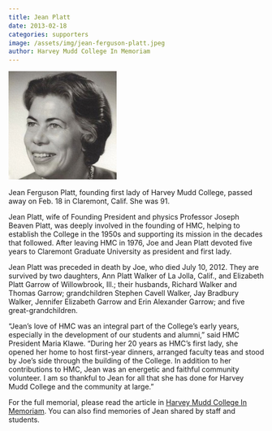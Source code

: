 ```yaml
---
title: Jean Platt
date: 2013-02-18
categories: supporters
image: /assets/img/jean-ferguson-platt.jpeg
author: Harvey Mudd College In Memoriam
---
```

![Jean Platt](/assets/img/jean-ferguson-platt.jpeg)

Jean Ferguson Platt, founding first lady of Harvey Mudd College, passed away on Feb. 18 in Claremont, Calif. She was 91.

Jean Platt, wife of Founding President and physics Professor Joseph Beaven Platt, was deeply involved in the founding of HMC, helping to establish the College in the 1950s and supporting its mission in the decades that followed. After leaving HMC in 1976, Joe and Jean Platt devoted five years to Claremont Graduate University as president and first lady.

Jean Platt was preceded in death by Joe, who died July 10, 2012. They are survived by two daughters, Ann Platt Walker of La Jolla, Calif., and Elizabeth Platt Garrow of Willowbrook, Ill.; their husbands, Richard Walker and Thomas Garrow; grandchildren Stephen Cavell Walker, Jay Bradbury Walker, Jennifer Elizabeth Garrow and Erin Alexander Garrow; and five great-grandchildren.

“Jean’s love of HMC was an integral part of the College’s early years, especially in the development of our students and alumni,” said HMC President Maria Klawe. “During her 20 years as HMC’s first lady, she opened her home to host first-year dinners, arranged faculty teas and stood by Joe’s side through the building of the College. In addition to her contributions to HMC, Jean was an energetic and faithful community volunteer. I am so thankful to Jean for all that she has done for Harvey Mudd College and the community at large.”

For the full memorial, please read the article in [Harvey Mudd College In Memoriam](https://www.hmc.edu/in-memoriam/jean-platt/). You can also find memories of Jean shared by staff and students.
